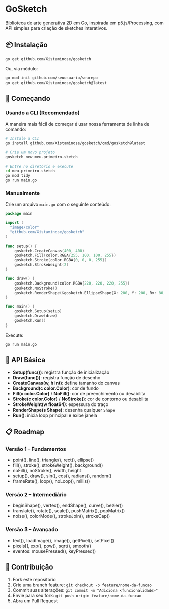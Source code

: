 # GoSketch

Biblioteca de arte generativa 2D em Go, inspirada em p5.js/Processing, com API simples para criação de sketches interativos.

## 📦 Instalação

```bash
go get github.com/Xistaminose/gosketch
```

Ou, via módulo:

```bash
go mod init github.com/seuusuario/seurepo
go get github.com/Xistaminose/gosketch@latest
```

## 🚀 Começando

### Usando a CLI (Recomendado)

A maneira mais fácil de começar é usar nossa ferramenta de linha de comando:

```bash
# Instale a CLI
go install github.com/Xistaminose/gosketch/cmd/gosketch@latest

# Crie um novo projeto
gosketch new meu-primeiro-sketch

# Entre no diretório e execute
cd meu-primeiro-sketch
go mod tidy
go run main.go
```

### Manualmente

Crie um arquivo `main.go` com o seguinte conteúdo:

```go
package main

import (
  "image/color"
  "github.com/Xistaminose/gosketch"  
)

func setup() {
	gosketch.CreateCanvas(400, 400)
	gosketch.Fill(color.RGBA{255, 100, 100, 255})
	gosketch.Stroke(color.RGBA{0, 0, 0, 255})
	gosketch.StrokeWeight(2)
}

func draw() {
	gosketch.Background(color.RGBA{220, 220, 220, 255})
	gosketch.NoStroke()
	gosketch.RenderShape(&gosketch.EllipseShape{X: 200, Y: 200, Rx: 80, Ry: 50})
}

func main() {
	gosketch.Setup(setup)
	gosketch.Draw(draw)
	gosketch.Run()
}

```

Execute:

```bash
go run main.go
```

## 📖 API Básica

- **Setup(func())**: registra função de inicialização
- **Draw(func())**: registra função de desenho
- **CreateCanvas(w, h int)**: define tamanho do canvas
- **Background(c color.Color)**: cor de fundo
- **Fill(c color.Color)** / **NoFill()**: cor de preenchimento ou desabilita
- **Stroke(c color.Color)** / **NoStroke()**: cor de contorno ou desabilita
- **StrokeWeight(w float64)**: espessura do traço
- **RenderShape(s Shape)**: desenha qualquer `Shape`
- **Run()**: inicia loop principal e exibe janela

## 📋 Roadmap

### Versão 1 – Fundamentos

- point(), line(), triangle(), rect(), ellipse()
- fill(), stroke(), strokeWeight(), background()
- noFill(), noStroke(), width, height
- setup(), draw(), sin(), cos(), radians(), random()
- frameRate(), loop(), noLoop(), millis()

### Versão 2 – Intermediário

- beginShape(), vertex(), endShape(), curve(), bezier()
- translate(), rotate(), scale(), pushMatrix(), popMatrix()
- noise(), colorMode(), strokeJoin(), strokeCap()

### Versão 3 – Avançado

- text(), loadImage(), image(), getPixel(), setPixel()
- pixels[], exp(), pow(), sqrt(), smooth()
- eventos: mousePressed(), keyPressed()

## 🤝 Contribuição

1. Fork este repositório
2. Crie uma branch feature: `git checkout -b feature/nome-da-funcao`
3. Commit suas alterações: `git commit -m "Adiciona <funcionalidade>"`
4. Envie para seu fork: `git push origin feature/nome-da-funcao`
5. Abra um Pull Request
